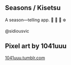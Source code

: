 ## Seasons / Kisetsu

A season—telling app. 🌸 🌳 🍁 ❄️

@sidiousvic

## Pixel art by 1041uuu

[1041uuu.tumblr.com](https://1041uuu.tumblr.com)
